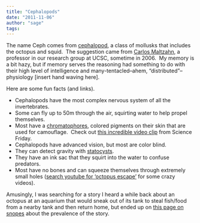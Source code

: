 ```yaml
---
title: "Cephalopods"
date: "2011-11-06"
author: "sage"
tags: 
---
```


The name Ceph comes from [cephalopod](http://en.wikipedia.org/wiki/Cephalopod), a class of mollusks that includes the octopus and squid.  The suggestion came from [Carlos Maltzahn](http://users.soe.ucsc.edu/~carlosm/UCSC/Home/Home.html), a professor in our research group at UCSC, sometime in 2006.  My memory is a bit hazy, but if memory serves the reasoning had something to do with their high level of intelligence and many-tentacled–ahem, “distributed”–physiology \[insert hand waving here\].

Here are some fun facts (and links).

- Cephalopods have the most complex nervous system of all the invertebrates.
- Some can fly up to 50m through the air, squirting water to help propel themselves.
- Most have a [chromatophores](http://en.wikipedia.org/wiki/Chromatophore), colored pigments on their skin that are used for camouflage.  Check out [this incredible video clip](http://www.sciencefriday.com/videos/watch/10397) from Science Friday.
- Cephalopods have advanced vision, but most are color blind.
- They can detect gravity with [statocysts](http://en.wikipedia.org/wiki/Statocyst).
- They have an ink sac that they squirt into the water to confuse predators.
- Most have no bones and can squeeze themselves through extremely small holes ([search youtube for ‘octopus escape’](http://www.youtube.com/results?search_query=octopus+escape&aq=f) for some crazy videos).

Amusingly, I was searching for a story I heard a while back about an octopus at an aquarium that would sneak out of its tank to steal fish/food from a nearby tank and then return home, but ended up on [this page on snopes](http://msgboard.snopes.com/cgi-bin/ultimatebb.cgi?ubb=get_topic;f=24;t=001369;p=1) about the prevalence of the story.

